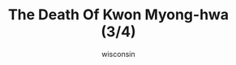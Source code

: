---
media: "images/rounds/round_4_2/death_of_kwon_myong_hwa_3.png"
media_type: image
title: The Death Of Kwon Myong-hwa (3/4)
author: [wisconsin]
desc: Soviet Marine Kwon Myong-hwa meets her fate from a well placed sniper's bullet.
---